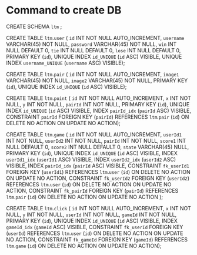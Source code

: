 # Command to create DB
CREATE SCHEMA `ltm` ;

CREATE TABLE `ltm`.`user` (
  `id` INT NOT NULL AUTO_INCREMENT,
  `username` VARCHAR(45) NOT NULL,
  `password` VARCHAR(45) NOT NULL,
  `win` INT NULL DEFAULT 0,
  `tie` INT NULL DEFAULT 0,
  `lose` INT NULL DEFAULT 0,
  PRIMARY KEY (`id`),
  UNIQUE INDEX `id_UNIQUE` (`id` ASC) VISIBLE,
  UNIQUE INDEX `username_UNIQUE` (`username` ASC) VISIBLE);

CREATE TABLE `ltm`.`pair` (
  `id` INT NOT NULL AUTO_INCREMENT,
  `image1` VARCHAR(45) NOT NULL,
  `image2` VARCHAR(45) NOT NULL,
  PRIMARY KEY (`id`),
  UNIQUE INDEX `id_UNIQUE` (`id` ASC) VISIBLE);

CREATE TABLE `ltm`.`point` (
  `id` INT NOT NULL AUTO_INCREMENT,
  `x` INT NOT NULL,
  `y` INT NOT NULL,
  `pairId` INT NOT NULL,
  PRIMARY KEY (`id`),
  UNIQUE INDEX `id_UNIQUE` (`id` ASC) VISIBLE,
  INDEX `pairId_idx` (`pairId` ASC) VISIBLE,
  CONSTRAINT `pairId`
    FOREIGN KEY (`pairId`)
    REFERENCES `ltm`.`pair` (`id`)
    ON DELETE NO ACTION
    ON UPDATE NO ACTION);

CREATE TABLE `ltm`.`game` (
  `id` INT NOT NULL AUTO_INCREMENT,
  `userId1` INT NOT NULL,
  `userId2` INT NOT NULL,
  `pairId` INT NOT NULL,
  `score1` INT NULL DEFAULT 0,
  `score2` INT NULL DEFAULT 0,
  `state` VARCHAR(45) NULL,
  PRIMARY KEY (`id`),
  UNIQUE INDEX `id_UNIQUE` (`id` ASC) VISIBLE,
  INDEX `userId1_idx` (`userId1` ASC) VISIBLE,
  INDEX `userId2_idx` (`userId2` ASC) VISIBLE,
  INDEX `pairId_idx` (`pairId` ASC) VISIBLE,
  CONSTRAINT `fk_userId1`
    FOREIGN KEY (`userId1`)
    REFERENCES `ltm`.`user` (`id`)
    ON DELETE NO ACTION
    ON UPDATE NO ACTION,
  CONSTRAINT `fk_userId2`
    FOREIGN KEY (`userId2`)
    REFERENCES `ltm`.`user` (`id`)
    ON DELETE NO ACTION
    ON UPDATE NO ACTION,
  CONSTRAINT `fk_pairId`
    FOREIGN KEY (`pairId`)
    REFERENCES `ltm`.`pair` (`id`)
    ON DELETE NO ACTION
    ON UPDATE NO ACTION
);

CREATE TABLE `ltm`.`click` (
  `id` INT NOT NULL AUTO_INCREMENT,
  `x` INT NOT NULL,
  `y` INT NOT NULL,
  `userId` INT NOT NULL,
  `gameId` INT NOT NULL,
  PRIMARY KEY (`id`),
  UNIQUE INDEX `id_UNIQUE` (`id` ASC) VISIBLE,
  INDEX `gameId_idx` (`gameId` ASC) VISIBLE,
  CONSTRAINT `fk_userId`
    FOREIGN KEY (`userId`)
    REFERENCES `ltm`.`user` (`id`)
    ON DELETE NO ACTION
    ON UPDATE NO ACTION,
  CONSTRAINT `fk_gameId`
    FOREIGN KEY (`gameId`)
    REFERENCES `ltm`.`game` (`id`)
    ON DELETE NO ACTION
    ON UPDATE NO ACTION);